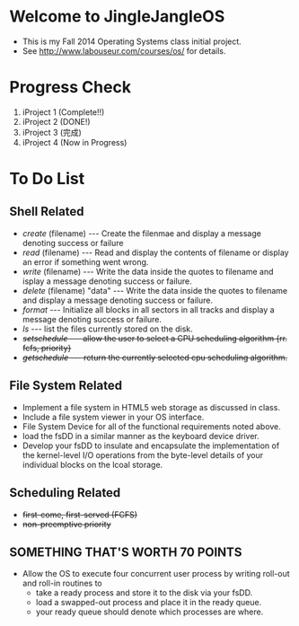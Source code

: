 Welcome to JingleJangleOS
=========================

-	This is my Fall 2014 Operating Systems class initial project.
-	See http://www.labouseur.com/courses/os/ for details.

Progress Check
==============

1.	iProject 1 (Complete!!)
2.	iProject 2 (DONE!)
3.	iProject 3 (完成)
4.	iProject 4 (Now in Progress)

To Do List
==========

Shell Related
-------------

- *create* (filename) --- Create the filenmae and display a message denoting success or failure
- *read* (filename) --- Read and display the contents of filename or display an error if something went wrong.
- *write* (filename) --- Write the data inside the quotes to filename and isplay a message denoting success or failure.
- *delete* (filename) "data" --- Write the data inside the quotes to filename and display a message denoting success or failure.
- *format* --- Initialize all blocks in all sectors in all tracks and display a message denoting success or failure.
- *ls* --- list the files currently stored on the disk.
- ~~*setschedule* --- allow the user to select a CPU scheduling algorithm {rr. fcfs, priority}~~
- ~~*getschedule* --- return the currently selected cpu scheduling algorithm.~~


File System Related
--------------

- Implement a file system in HTML5 web storage as discussed in class.
- Include a file system viewer in your OS interface.
- File System Device for all of the functional requirements noted above.
- load the fsDD in a similar manner as the keyboard device driver.
- Develop your fsDD to insulate and encapsulate the implementation of the kernel-level I/O operations from the byte-level details
of your individual blocks on the lcoal storage.


Scheduling Related
------------------

- ~~first-come, first-served (FCFS)~~
- ~~non-preemptive priority~~

SOMETHING THAT'S WORTH 70 POINTS
--------------------------------
- Allow the OS to execute four concurrent user process by writing roll-out and roll-in routines to
    - take a ready process and store it to the disk via your fsDD.
    - load a swapped-out process and place it in the ready queue.
    - your ready queue should denote which processes are where.
